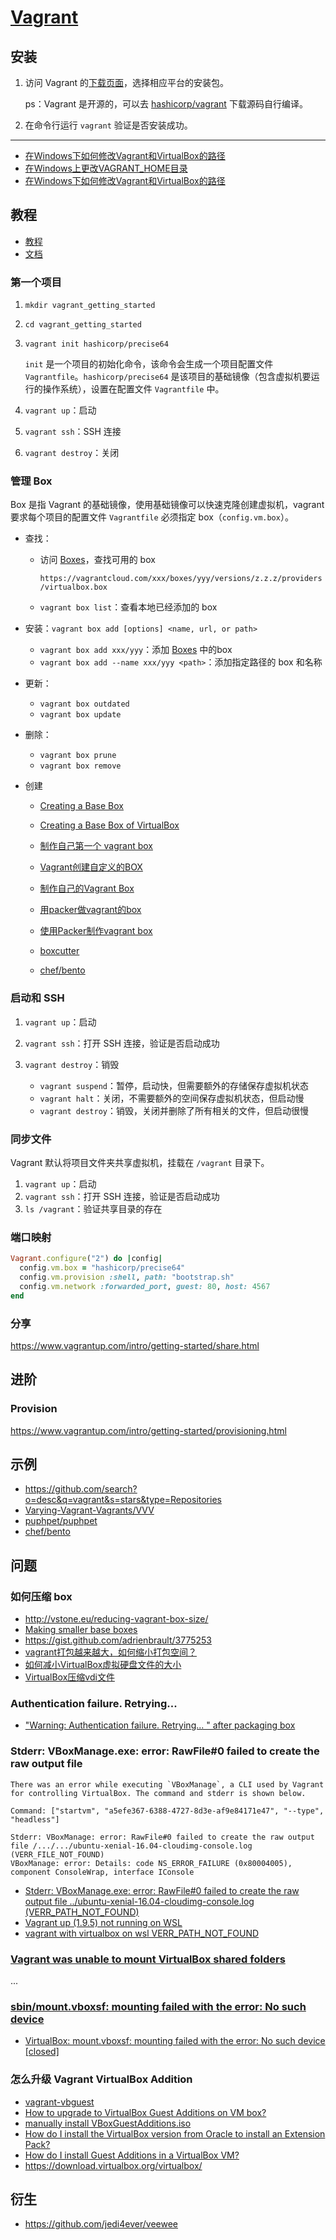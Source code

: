 # [Vagrant](https://www.vagrantup.com/)


## 安装

1. 访问 Vagrant 的[下载页面](https://www.vagrantup.com/downloads.html)，选择相应平台的安装包。

    ps：Vagrant 是开源的，可以去 [hashicorp/vagrant](https://github.com/hashicorp/vagrant) 下载源码自行编译。

2. 在命令行运行 `vagrant` 验证是否安装成功。

---

- [在Windows下如何修改Vagrant和VirtualBox的路径](https://github.com/uolcano/blog/issues/7)
- [在Windows上更改VAGRANT_HOME目录](https://harvsworld.com/2014/change-vagrant_home-directory-windows/)
- [在Windows下如何修改Vagrant和VirtualBox的路径 ](https://github.com/uolcano/blog/issues/7)

## 教程

- [教程](https://www.vagrantup.com/intro/index.html)
- [文档](https://www.vagrantup.com/docs/index.html)

### 第一个项目

1. `mkdir vagrant_getting_started`
2. `cd vagrant_getting_started`
3. `vagrant init hashicorp/precise64`

    `init` 是一个项目的初始化命令，该命令会生成一个项目配置文件 `Vagrantfile`。`hashicorp/precise64` 是该项目的基础镜像（包含虚拟机要运行的操作系统），设置在配置文件 `Vagrantfile` 中。

5. `vagrant up`：启动
6. `vagrant ssh`：SSH 连接
7. `vagrant destroy`：关闭


### 管理 Box

Box 是指 Vagrant 的基础镜像，使用基础镜像可以快速克隆创建虚拟机，vagrant 要求每个项目的配置文件 `Vagrantfile` 必须指定 box（`config.vm.box`）。

- 查找：

    - 访问 [Boxes](https://app.vagrantup.com/boxes/search)，查找可用的 box

        `https://vagrantcloud.com/xxx/boxes/yyy/versions/z.z.z/providers/virtualbox.box`

    - `vagrant box list`：查看本地已经添加的 box

- 安装：`vagrant box add [options] <name, url, or path>`

    - `vagrant box add xxx/yyy`：添加 [Boxes](https://app.vagrantup.com/boxes/search) 中的box
    - `vagrant box add --name xxx/yyy <path>`：添加指定路径的 box 和名称

- 更新：

    - `vagrant box outdated`
    - `vagrant box update`

- 删除：

    - `vagrant box prune`
    - `vagrant box remove`

- 创建

    - [Creating a Base Box](https://www.vagrantup.com/docs/boxes/base.html)
    - [Creating a Base Box of VirtualBox](https://www.vagrantup.com/docs/virtualbox/boxes.html)
    - [制作自己第一个 vagrant box](https://unifreak.github.io/tutorial/Making-my-first-vagrant-box)
    - [Vagrant创建自定义的BOX](http://www.winseliu.com/blog/2017/08/23/vagrant-create-your-own-box/)
    - [制作自己的Vagrant Box](https://segmentfault.com/a/1190000002507999)

    - [用packer做vagrant的box](http://www.jiangjiang.space/2017/09/17/%E7%94%A8packer%E5%81%9Avagrant%E7%9A%84box/)
    - [使用Packer制作vagrant box](https://blog.csdn.net/lingxuan630/article/details/47836105)
    - [boxcutter](https://github.com/boxcutter/centos)
    - [chef/bento](https://github.com/chef/bento)

### 启动和 SSH

1. `vagrant up`：启动
2. `vagrant ssh`：打开 SSH 连接，验证是否启动成功
3. `vagrant destroy`：销毁

    - `vagrant suspend`：暂停，启动快，但需要额外的存储保存虚拟机状态
    - `vagrant halt`：关闭，不需要额外的空间保存虚拟机状态，但启动慢
    - `vagrant destroy`：销毁，关闭并删除了所有相关的文件，但启动很慢

### 同步文件

Vagrant 默认将项目文件夹共享虚拟机，挂载在 `/vagrant` 目录下。

1. `vagrant up`：启动
2. `vagrant ssh`：打开 SSH 连接，验证是否启动成功
3. `ls /vagrant`：验证共享目录的存在

### 端口映射

```ruby
Vagrant.configure("2") do |config|
  config.vm.box = "hashicorp/precise64"
  config.vm.provision :shell, path: "bootstrap.sh"
  config.vm.network :forwarded_port, guest: 80, host: 4567
end
```

### 分享

https://www.vagrantup.com/intro/getting-started/share.html

## 进阶

### Provision

https://www.vagrantup.com/intro/getting-started/provisioning.html

## 示例

- https://github.com/search?o=desc&q=vagrant&s=stars&type=Repositories
- [Varying-Vagrant-Vagrants/VVV](https://github.com/Varying-Vagrant-Vagrants/VVV)
- [puphpet/puphpet](https://github.com/puphpet/puphpet)
- [chef/bento](https://github.com/chef/bento)

## 问题


### 如何压缩 box

- http://vstone.eu/reducing-vagrant-box-size/
- [Making smaller base boxes](https://github.com/mitchellh/vagrant/issues/343)
- https://gist.github.com/adrienbrault/3775253
- [vagrant打包越来越大，如何缩小打包空间？](https://segmentfault.com/q/1010000011073382)
- [如何减小VirtualBox虚拟硬盘文件的大小](https://my.oschina.net/tsl0922/blog/188276)
- [VirtualBox压缩vdi文件](https://mowblog.com/virtualbox%E5%8E%8B%E7%BC%A9vdi%E6%96%87%E4%BB%B6/)

### Authentication failure. Retrying...

- ["Warning: Authentication failure. Retrying... " after packaging box](https://github.com/hashicorp/vagrant/issues/5186#issuecomment-112052573)

### Stderr: VBoxManage.exe: error: RawFile#0 failed to create the raw output file

```
There was an error while executing `VBoxManage`, a CLI used by Vagrant
for controlling VirtualBox. The command and stderr is shown below.

Command: ["startvm", "a5efe367-6388-4727-8d3e-af9e84171e47", "--type", "headless"]

Stderr: VBoxManage: error: RawFile#0 failed to create the raw output file /.../.../ubuntu-xenial-16.04-cloudimg-console.log (VERR_FILE_NOT_FOUND)
VBoxManage: error: Details: code NS_ERROR_FAILURE (0x80004005), component ConsoleWrap, interface IConsole
```

- [Stderr: VBoxManage.exe: error: RawFile#0 failed to create the raw output file ../ubuntu-xenial-16.04-cloudimg-console.log (VERR_PATH_NOT_FOUND) ](https://github.com/joelhandwell/ubuntu_vagrant_boxes/issues/1)
- [Vagrant up (1.9.5) not running on WSL](https://github.com/hashicorp/vagrant/issues/8604)
- [vagrant with virtualbox on wsl VERR_PATH_NOT_FOUND](https://stackoverflow.com/questions/45773825/vagrant-with-virtualbox-on-wsl-verr-path-not-found)

### [Vagrant was unable to mount VirtualBox shared folders](https://stackoverflow.com/questions/43492322/vagrant-was-unable-to-mount-virtualbox-shared-folders)

...

### [sbin/mount.vboxsf: mounting failed with the error: No such device](https://www.google.com/search?q=sbin%2Fmount.vboxsf%3A+mounting+failed+with+the+error%3A+No+such+device&oq=sbin%2Fmount.vboxsf%3A+mounting+failed+with+the+error%3A+No+such+device&aqs=chrome..69i57j69i58.1187j0j4&sourceid=chrome&ie=UTF-8)

- [VirtualBox: mount.vboxsf: mounting failed with the error: No such device [closed]](https://stackoverflow.com/questions/28328775/virtualbox-mount-vboxsf-mounting-failed-with-the-error-no-such-device)

### 怎么升级 Vagrant VirtualBox Addition

- [vagrant-vbguest](https://github.com/dotless-de/vagrant-vbguest)
- [How to upgrade to VirtualBox Guest Additions on VM box?](https://stackoverflow.com/questions/20308794/how-to-upgrade-to-virtualbox-guest-additions-on-vm-box)
- [manually install VBoxGuestAdditions.iso](https://askubuntu.com/questions/1077007/manually-install-vboxguestadditions-iso)
- [How do I install the VirtualBox version from Oracle to install an Extension Pack?](https://askubuntu.com/questions/41478/how-do-i-install-the-virtualbox-version-from-oracle-to-install-an-extension-pack)
- [How do I install Guest Additions in a VirtualBox VM?](https://askubuntu.com/questions/22743/how-do-i-install-guest-additions-in-a-virtualbox-vm)
- https://download.virtualbox.org/virtualbox/

## 衍生

- https://github.com/jedi4ever/veewee
